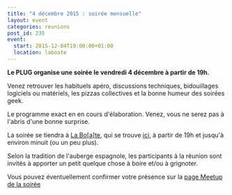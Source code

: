 ```yaml
---
title: "4 décembre 2015 : soirée mensuelle"
layout: event
categories: reunions
post_id: 235
event:
  start: 2015-12-04T19:00:00+01:00
  location: laboate
---
```


**Le PLUG organise une soirée le vendredi 4 décembre à partir de 19h.**

Venez retrouver les habituels apéro, discussions techniques, bidouillages logiciels ou matériels, les pizzas collectives et la bonne humeur des soirées geek.

Le programme exact en en cours d'élaboration. Venez, vous ne serez pas
à l'abris d'une bonne surprise.

La soirée se tiendra à [La Bo\[a\]te](http://laboate.com/), qui se trouve [ici](https://www.openstreetmap.org/?mlat=43.29207&mlon=5.37297#map=19/43.29207/5.37297), à partir de 19h et jusqu'à environ minuit (ou un peu plus).

Selon la tradition de l'auberge espagnole, les participants à la réunion sont invités à apporter un petit quelque chose à boire et/ou à grignoter.

Vous pouvez éventuellement confirmer votre présence sur la [page Meetup de la soirée](http://www.meetup.com/fr/plugfr/events/227095541/)